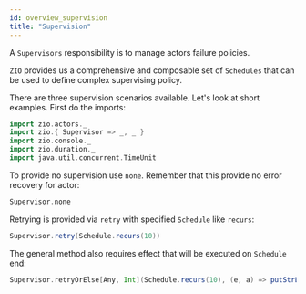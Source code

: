 ```yaml
---
id: overview_supervision
title: "Supervision"
---
```


A `Supervisors` responsibility is to manage actors failure policies.

`ZIO` provides us a comprehensive and composable set of  `Schedules` that can be used to define complex supervising policy.

There are three supervision scenarios available. Let's look at short examples.
First do the imports:

```scala mdoc:silent
import zio.actors._
import zio.{ Supervisor => _, _ }
import zio.console._
import zio.duration._
import java.util.concurrent.TimeUnit
```

To provide no supervision use `none`. Remember that this provide no error recovery for actor:

```scala mdoc:silent
Supervisor.none
```

Retrying is provided via `retry` with specified `Schedule` like `recurs`:

```scala mdoc:silent
Supervisor.retry(Schedule.recurs(10))
```

The general method also requires effect that will be executed on `Schedule` end:

```scala mdoc:silent
Supervisor.retryOrElse[Any, Int](Schedule.recurs(10), (e, a) => putStrLn("nothing can be done").provideLayer(Console.live))
```
